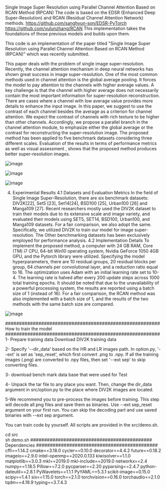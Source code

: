 Single Image Super Resolution using Parallel Channel Attention Based on RCAN Method (RPCAN)
The  code is based on the EDSR (Enhanced Deep Super-Resolution) and RCAN (Residual Channel Attention Network) methods. 
https://github.com/sanghyun-son/EDSR-PyTorch
https://github.com/yulunzhang/RCAN
This implementation takes the foundations of those previous models and builds upon them.

This code is an implementation of the paper titled "Single Image Super Resolution using Parallel Channel Attention Based on RCAN Method (RPCAN)" which was recently submitted.

This paper deals with the problem of single image super-resolution. Recently, the channel attention mechanism in deep neural networks has shown great success in image super-resolution. 
One of the most common methods used in channel attention is the global average pooling. It forces the model to pay attention to the channels with higher average values. A key challenge 
is that the channel with higher average does not necessarily contain the most important information for super-resolution reconstruction. There are cases where a channel with low average 
value provides more details to enhance the input image. In this paper, we suggest to use the contrast of each channel besides the average as a criterion for channel attention. We expect
the contrast of channels with rich texture to be higher than other channels. Accordingly, we propose a parallel branch in the channel attention module, to emphasize either the global 
average or the contrast for reconstructing the super-resolution image. 
      The proposed method has been applied to five benchmark datasets considering three different scales. Evaluation of the results in terms of performance metrics as well as visual assessment
, shows that the proposed method produces better super-resolution images.

![image](https://github.com/AminTolou/RPCAN/assets/44254357/cab29c17-4763-4e9f-a72e-6e52dae2ced3)

![image](https://github.com/AminTolou/RPCAN/assets/44254357/44f8e60f-7eb1-4d7f-9b9d-60b8c89518e0)


![image](https://github.com/AminTolou/RPCAN/assets/44254357/a2c625c7-a8af-44c8-ac18-205a4e083a2e)


4.	Experimental Results
4.1 Datasets and Evaluation Metrics
In the field of Single Image Super-Resolution, there are six benchmark datasets: DIV2K[22], Set5 [23], Set14[24], BSD100 [25], Urban100 [26] and Manga109 [27]. Recent researchers mostly used the DIV2K
 dataset to train their models due to its extensive scale and image variety, and evaluated their models using SET5, SET14, BSD100, Urban100, and Manga109 datasets. For a fair comparison, we also adopt
the same. Specifically, we utilized DIV2K to train our model for image super-resolution. The Other benchmarking datasets has been exclusively employed for performance analysis.
4.2 Implementation Details
To implement the proposed method, a computer with 24 GB RAM, Core (TM) i7 CPU, 64-bit Win10 operating system, Nvidia GeForce 1050 4GB GPU, and the Pytorch library were utilized. Specifying the model
hyperparameters, there are 10 residual groups, 20 residual blocks per group, 64 channels per convolutional layer, and a reduction ratio equal to 16. The optimization uses Adam with an initial learning
rate set to 10-4. The learning rate is halved  after every 200 update steps across 1000 total training epochs. 
        It should be noted that due to the unavailability of a powerful processing system, the results are reported using a batch size of 1 (instead of 16). For a fair comparison, the RCAN method was
  	also implemented with a batch size of 1, and the results of the two methods with the same batch size are compared.

   ![image](https://github.com/AminTolou/RPCAN/assets/44254357/4c64b44f-77ae-41ae-8a03-098f0747b4d3)

########################################################
How to train the model
########################################################
1- Prepare training data
Download DIV2K training data

2- Specify '--dir_data' based on the HR and LR images path. In option.py, '--ext' is set as 'sep_reset', which first convert .png to .npy. If all the training images (.png) are converted to .npy files, then set '--ext sep' to skip converting files.

3-  download bench mark data base that were used for Test 

4- Unpack the tar file to any place you want. Then, change the dir_data argument in src/option.py to the place where DIV2K images are located.

5-We recommend you to pre-process the images before training. This step will decode all png files and save them as binaries. Use --ext sep_reset argument on your first run. You can skip the decoding part and use saved binaries with --ext sep argument.

You can train code by yourself. All scripts are provided in the src/demo.sh. 

cd src       
sh demo.sh
############################################
Dependencies
############################################
cffi==1.14.2
cmake==3.18.0
cycler==0.10.0
decorator==4.4.2
future==0.18.2
imageio==2.9.0
intel-openmp==2020.0.133
kiwisolver==1.1.0
matplotlib==3.0.3
mkl==2019.0
mkl-include==2019.0
networkx==2.4
numpy==1.18.5
Pillow==7.2.0
pycparser==2.20
pyparsing==2.4.7
python-dateutil==2.8.1
PyWavelets==1.1.1
PyYAML==5.3.1
scikit-image==0.15.0
scipy==1.4.1
six==1.15.0
 torch==2.1.0
 torchvision==0.16.0
 torchaudio==2.1.0
tqdm==4.19.9
typing==3.7.4.3
